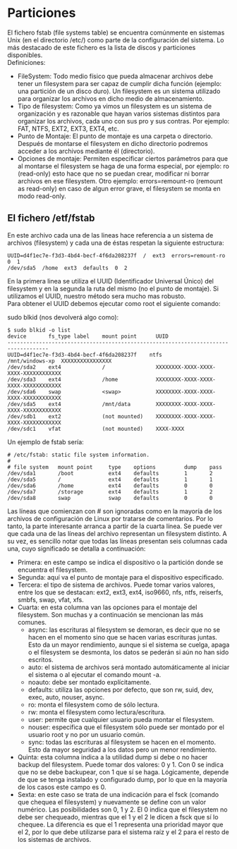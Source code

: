 # Particiones
El fichero fstab (file systems table) se encuentra comúnmente en sistemas Unix (en el directorio /etc/) como parte de la configuración del sistema. Lo más destacado de este fichero es la lista de discos y particiones disponibles.   
Definiciones:  
- FileSystem: Todo medio físico que pueda almacenar archivos debe tener un filesystem para ser capaz de cumplir dicha función (ejemplo: una partición de un disco duro). Un filesystem es un sistema utilizado para organizar los archivos en dicho medio de almacenamiento.
- Tipo de filesystem: Como ya vimos un filesystem es un sistema de organización  y es razonable que hayan varios sistemas distintos para organizar los archivos, cada uno con sus pro y sus contras. Por ejemplo: FAT, NTFS, EXT2, EXT3, EXT4, etc.  
- Punto de Montaje: El punto de montaje es una carpeta o directorio. Después de montarse el filesystem en dicho directorio podremos acceder a los archivos mediante él (directorio).  
- Opciones de montaje: Permiten especificar ciertos parámetros para que al montarse el filesystem se haga de una forma especial, por ejemplo: ro (read-only) esto hace que no se puedan crear, modificar ni borrar archivos en ese filesystem. Otro ejemplo: errors=remount-ro (remount as read-only) en caso de algun error grave, el filesystem se monta en modo read-only.  
## El fichero /etf/fstab  
En este archivo cada una de las lineas hace referencia a un sistema de archivos (filesystem) y cada una de éstas respetan la siguiente estructura:  
~~~
UUID=d4f1ec7e-f3d3-4bd4-becf-4f6da208237f  /  ext3  errors=remount-ro  0  1  
/dev/sda5  /home  ext3  defaults  0  2  
~~~
En la primera linea se utiliza el UUID (Identificador Universal Único) del filesystem y en la segunda la ruta del mismo (no el punto de montaje). Si utilizamos el UUID, nuestro método sera mucho mas robusto.  
Para obtener el UUID debemos ejecutar como root el siguiente comando:

sudo blkid  (nos devolverá algo como):  
~~~
$ sudo blkid -o list
device       fs_type label    mount point      UUID
-----------------------------------------------------------------------------------
UUID=d4f1ec7e-f3d3-4bd4-becf-4f6da208237f    ntfs             /mnt/windows-xp  XXXXXXXXXXXXXXXX
/dev/sda2    ext4             /                XXXXXXXX-XXXX-XXXX-XXXX-XXXXXXXXXXXX
/dev/sda3    ext4             /home            XXXXXXXX-XXXX-XXXX-XXXX-XXXXXXXXXXXX
/dev/sda6    swap             <swap>           XXXXXXXX-XXXX-XXXX-XXXX-XXXXXXXXXXXX
/dev/sda5    ext4             /mnt/data        XXXXXXXX-XXXX-XXXX-XXXX-XXXXXXXXXXXX
/dev/sdb1    ext2             (not mounted)    XXXXXXXX-XXXX-XXXX-XXXX-XXXXXXXXXXXX
/dev/sdc1    vfat             (not mounted)    XXXX-XXXX
~~~

Un ejemplo de fstab sería:  
~~~
# /etc/fstab: static file system information.
#
# file system   mount point     type    options         dump    pass
/dev/sda1       /boot           ext4    defaults        1       2
/dev/sda5       /               ext4    defaults        1       1
/dev/sda6       /home           ext4    defaults        0       0
/dev/sda7       /storage        ext4    defaults        1       2
/dev/sda8       swap            swap    defaults        0       0
~~~
Las líneas que comienzan con # son ignoradas como en la mayoría de los archivos de configuración de Linux por tratarse de comentarios. Por lo tanto, la parte interesante arranca a partir de la cuarta línea. Se puede ver que cada una de las líneas del archivo representan un filesystem distinto. A su vez, es sencillo notar que todas las líneas presentan seis columnas cada una, cuyo significado se detalla a continuación:  

- Primera: en este campo se indica el dispositivo o la partición donde se encuentra el filesystem.  
- Segunda: aquí va el punto de montaje para el dispositivo especificado.  
- Tercera: el tipo de sistema de archivos. Puede tomar varios valores, entre los que se destacan: ext2, ext3, ext4, iso9660, nfs, ntfs, reiserfs, smbfs, swap, vfat, xfs.  
- Cuarta: en esta columna van las opciones para el montaje del filesystem. Son muchas y a continuación se mencionan las más comunes.  
  - async: las escrituras al filesystem se demoran, es decir que no se hacen en el momento sino que se hacen varias escrituras juntas. Esto da un mayor rendimiento, aunque si el sistema se cuelga, apaga o el filesystem se desmonta, los datos se pederán si aún no han sido escritos.
  - auto: el sistema de archivos será montado automáticamente al iniciar el sistema o al ejecutar el comando mount -a.
  - noauto: debe ser montado explícitamente.
  - defaults: utiliza las opciones por defecto, que son rw, suid, dev, exec, auto, nouser, async.
  - ro: monta el filesystem como de sólo lectura.
  - rw: monta el filesystem como lectura/escritura.
  - user: permite que cualquier usuario pueda montar el filesystem.
  - nouser: especifica que el filesystem sólo puede ser montado por el usuario root y no por un usuario común.
  - sync: todas las escrituras al filesystem se hacen en el momento. Esto da mayor seguridad a los datos pero un menor rendimiento.
- Quinta: esta columna indica a la utilidad dump si debe o no hacer backup del filesystem. Puede tomar dos valores: 0 y 1. Con 0 se indica que no se debe backupear, con 1 que sí se haga. Lógicamente, depende de que se tenga instalado y configurado dump, por lo que en la mayoría de los casos este campo es 0.
- Sexta: en este caso se trata de una indicación para el fsck (comando que chequea el filesystem) y nuevamente se define con un valor numérico. Las posibilidades son 0, 1 y 2. El 0 indica que el filesystem no debe ser chequeado, mientras que el 1 y el 2 le dicen a fsck que sí lo chequee. La diferencia es que el 1 representa una prioridad mayor que el 2, por lo que debe utilizarse para el sistema raíz y el 2 para el resto de los sistemas de archivos.
